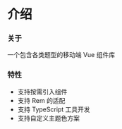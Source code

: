# 介绍

### 关于

一个包含各类题型的移动端 Vue 组件库

### 特性

- 支持按需引入组件
- 支持 Rem 的适配
- 支持 TypeScript 工具开发
- 支持自定义主题色方案
